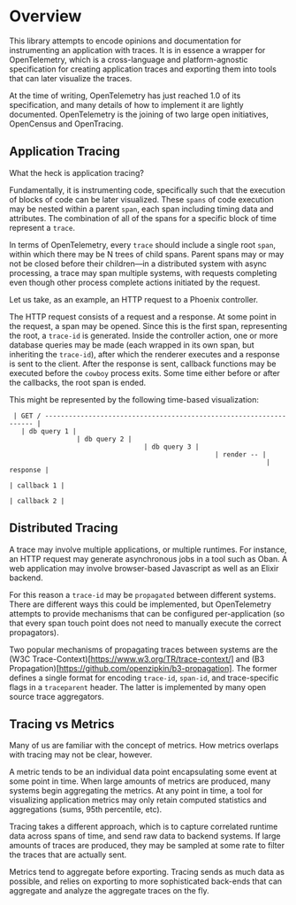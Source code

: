 # Overview

This library attempts to encode opinions and documentation for instrumenting an application
with traces. It is in essence a wrapper for OpenTelemetry, which is a cross-language and
platform-agnostic specification for creating application traces and exporting them into tools
that can later visualize the traces.

At the time of writing, OpenTelemetry has just reached 1.0 of its specification, and many
details of how to implement it are lightly documented. OpenTelemetry is the joining of two
large open initiatives, OpenCensus and OpenTracing.

## Application Tracing

What the heck is application tracing?

Fundamentally, it is instrumenting code, specifically such that the execution of blocks of code
can be later visualized. These `spans` of code execution may be nested within a parent `span`,
each span including timing data and attributes. The combination of all of the spans for a
specific block of time represent a `trace`.

In terms of OpenTelemetry, every `trace` should include a single root `span`, within which there
may be N trees of child spans. Parent spans may or may not be closed before their children—in a
distributed system with async processing, a trace may span multiple systems, with requests
completing even though other process complete actions initiated by the request.

Let us take, as an example, an HTTP request to a Phoenix controller.

The HTTP request consists of a request and a response. At some point in the request, a span may
be opened. Since this is the first span, representing the root, a `trace-id` is generated. Inside
the controller action, one or more database queries may be made (each wrapped in its own span,
but inheriting the `trace-id`), after which the renderer executes and a response is sent to the
client. After the response is sent, callback functions may be executed before the `cowboy`
process exits. Some time either before or after the callbacks, the root span is ended.

This might be represented by the following time-based visualization:

```
 | GET / ------------------------------------------------------------------- |
   | db query 1 |
                 | db query 2 |
                                  | db query 3 |
                                                    | render -- |
                                                                 | response |
                                                                        | callback 1 |
                                                                          | callback 2 |
```

## Distributed Tracing

A trace may involve multiple applications, or multiple runtimes. For instance, an HTTP request
may generate asynchronous jobs in a tool such as Oban. A web application may involve browser-based
Javascript as well as an Elixir backend.

For this reason a `trace-id` may be `propagated` between different systems. There are different
ways this could be implemented, but OpenTelemetry attempts to provide mechanisms that can be
configured per-application (so that every span touch point does not need to manually execute
the correct propagators).

Two popular mechanisms of propagating traces between systems are the
(W3C Trace-Context)[https://www.w3.org/TR/trace-context/] and
(B3 Propagation)[https://github.com/openzipkin/b3-propagation]. The former defines a single
format for encoding `trace-id`, `span-id`, and trace-specific flags in a `traceparent` header.
The latter is implemented by many open source trace aggregators.

## Tracing vs Metrics

Many of us are familiar with the concept of metrics. How metrics overlaps with tracing may not
be clear, however.

A metric tends to be an individual data point encapsulating some event at some point in time. When
large amounts of metrics are produced, many systems begin aggregating the metrics. At any point in
time, a tool for visualizing application metrics may only retain computed statistics and aggregations
(sums, 95th percentile, etc).

Tracing takes a different approach, which is to capture correlated runtime data across spans of time,
and send raw data to backend systems. If large amounts of traces are produced, they may be sampled
at some rate to filter the traces that are actually sent.

Metrics tend to aggregate before exporting. Tracing sends as much data as possible, and relies on
exporting to more sophisticated back-ends that can aggregate and analyze the aggregate traces on the
fly.

